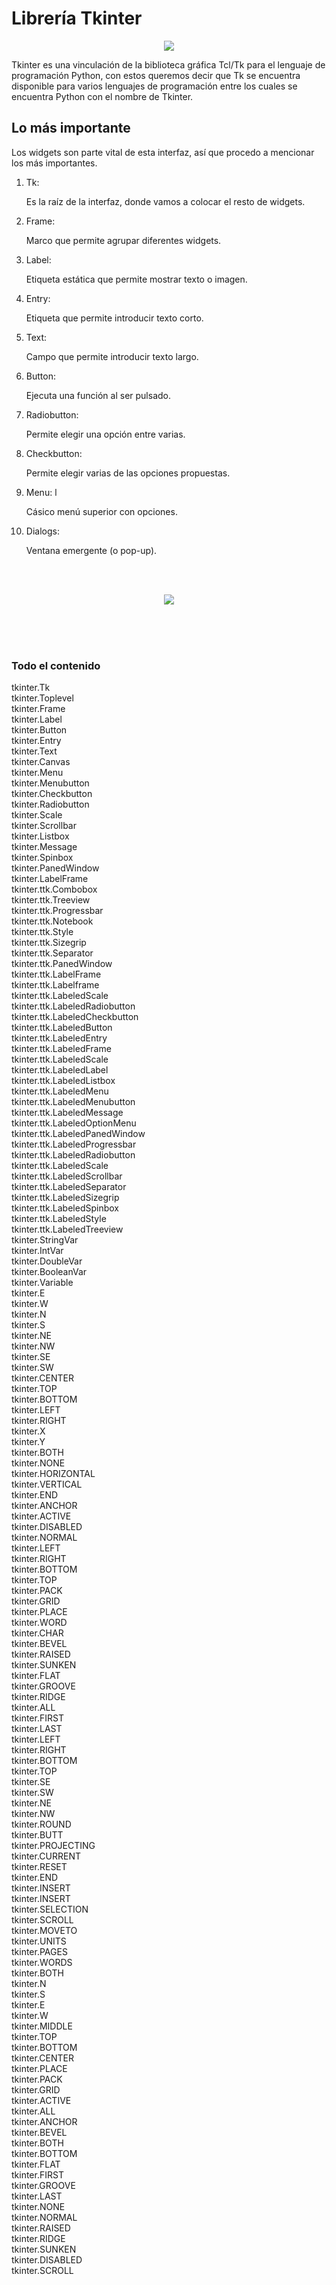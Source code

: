 # Librería Tkinter

<p align="center">
  <img src="tkinter.jpg">
</p>

Tkinter es una vinculación de la biblioteca gráfica Tcl/Tk para el lenguaje de programación Python, con estos queremos decir que Tk se encuentra disponible para varios lenguajes de programación entre los cuales se encuentra Python con el nombre de Tkinter.



## Lo más importante

Los widgets son parte vital de esta interfaz, así que procedo a mencionar los más importantes.

1.  Tk:

    Es la raíz de la interfaz, donde vamos a colocar el resto de widgets.

2.  Frame: 

    Marco que permite agrupar diferentes widgets.

3.  Label: 
    
    Etiqueta estática que permite mostrar texto o imagen.

4.  Entry: 

    Etiqueta que permite introducir texto corto.

5.  Text: 

    Campo que permite introducir texto largo.

6.  Button: 

    Ejecuta una función al ser pulsado.

7.  Radiobutton: 
    
    Permite elegir una opción entre varias.

8.  Checkbutton: 

    Permite elegir varias de las opciones propuestas.

9.  Menu: l

    Cásico menú superior con opciones.


10. Dialogs:

    Ventana emergente (o pop-up).

<br>
<br>

<p align="center">
  <img src="ejemplos.png">
</p>

<br>
<br>
<br>

### Todo el contenido

tkinter.Tk <br>
tkinter.Toplevel <br>
tkinter.Frame <br>
tkinter.Label <br>
tkinter.Button <br>
tkinter.Entry <br>
tkinter.Text <br>
tkinter.Canvas <br>
tkinter.Menu <br>
tkinter.Menubutton <br>
tkinter.Checkbutton <br>
tkinter.Radiobutton <br>
tkinter.Scale <br>
tkinter.Scrollbar <br>
tkinter.Listbox <br>
tkinter.Message <br>
tkinter.Spinbox <br>
tkinter.PanedWindow <br>
tkinter.LabelFrame <br>
tkinter.ttk.Combobox <br>
tkinter.ttk.Treeview <br>
tkinter.ttk.Progressbar <br>
tkinter.ttk.Notebook <br>
tkinter.ttk.Style <br>
tkinter.ttk.Sizegrip <br>
tkinter.ttk.Separator <br>
tkinter.ttk.PanedWindow <br>
tkinter.ttk.LabelFrame <br>
tkinter.ttk.Labelframe <br>
tkinter.ttk.LabeledScale <br>
tkinter.ttk.LabeledRadiobutton <br>
tkinter.ttk.LabeledCheckbutton <br>
tkinter.ttk.LabeledButton <br>
tkinter.ttk.LabeledEntry <br>
tkinter.ttk.LabeledFrame <br>
tkinter.ttk.LabeledScale <br>
tkinter.ttk.LabeledLabel <br>
tkinter.ttk.LabeledListbox <br>
tkinter.ttk.LabeledMenu <br>
tkinter.ttk.LabeledMenubutton <br>
tkinter.ttk.LabeledMessage <br>
tkinter.ttk.LabeledOptionMenu <br>
tkinter.ttk.LabeledPanedWindow <br>
tkinter.ttk.LabeledProgressbar <br>
tkinter.ttk.LabeledRadiobutton <br>
tkinter.ttk.LabeledScale <br>
tkinter.ttk.LabeledScrollbar <br>
tkinter.ttk.LabeledSeparator <br>
tkinter.ttk.LabeledSizegrip <br>
tkinter.ttk.LabeledSpinbox <br>
tkinter.ttk.LabeledStyle <br>
tkinter.ttk.LabeledTreeview <br>
tkinter.StringVar <br>
tkinter.IntVar <br>
tkinter.DoubleVar <br>
tkinter.BooleanVar <br>
tkinter.Variable <br>
tkinter.E <br>
tkinter.W <br>
tkinter.N <br>
tkinter.S <br>
tkinter.NE <br>
tkinter.NW <br>
tkinter.SE <br>
tkinter.SW <br>
tkinter.CENTER <br>
tkinter.TOP <br>
tkinter.BOTTOM <br>
tkinter.LEFT <br>
tkinter.RIGHT <br>
tkinter.X <br>
tkinter.Y <br>
tkinter.BOTH <br>
tkinter.NONE <br>
tkinter.HORIZONTAL <br>
tkinter.VERTICAL <br>
tkinter.END <br>
tkinter.ANCHOR <br>
tkinter.ACTIVE <br>
tkinter.DISABLED <br>
tkinter.NORMAL <br>
tkinter.LEFT <br>
tkinter.RIGHT <br>
tkinter.BOTTOM <br>
tkinter.TOP <br>
tkinter.PACK <br>
tkinter.GRID <br>
tkinter.PLACE <br>
tkinter.WORD <br>
tkinter.CHAR <br>
tkinter.BEVEL <br>
tkinter.RAISED <br>
tkinter.SUNKEN <br>
tkinter.FLAT <br>
tkinter.GROOVE <br>
tkinter.RIDGE <br>
tkinter.ALL <br>
tkinter.FIRST <br>
tkinter.LAST <br>
tkinter.LEFT <br>
tkinter.RIGHT <br>
tkinter.BOTTOM <br>
tkinter.TOP <br>
tkinter.SE <br>
tkinter.SW <br>
tkinter.NE <br>
tkinter.NW <br>
tkinter.ROUND <br>
tkinter.BUTT <br>
tkinter.PROJECTING <br>
tkinter.CURRENT <br>
tkinter.RESET <br>
tkinter.END <br>
tkinter.INSERT <br>
tkinter.INSERT <br>
tkinter.SELECTION <br>
tkinter.SCROLL <br>
tkinter.MOVETO <br>
tkinter.UNITS <br>
tkinter.PAGES <br>
tkinter.WORDS <br>
tkinter.BOTH <br>
tkinter.N <br>
tkinter.S <br>
tkinter.E <br>
tkinter.W <br>
tkinter.MIDDLE <br>
tkinter.TOP <br>
tkinter.BOTTOM <br>
tkinter.CENTER <br>
tkinter.PLACE <br>
tkinter.PACK <br>
tkinter.GRID <br>
tkinter.ACTIVE <br>
tkinter.ALL <br>
tkinter.ANCHOR <br>
tkinter.BEVEL <br>
tkinter.BOTH <br>
tkinter.BOTTOM <br>
tkinter.FLAT <br>
tkinter.FIRST <br>
tkinter.GROOVE <br>
tkinter.LAST <br>
tkinter.NONE <br>
tkinter.NORMAL <br>
tkinter.RAISED <br>
tkinter.RIDGE <br>
tkinter.SUNKEN <br>
tkinter.DISABLED <br>
tkinter.SCROLL <br>